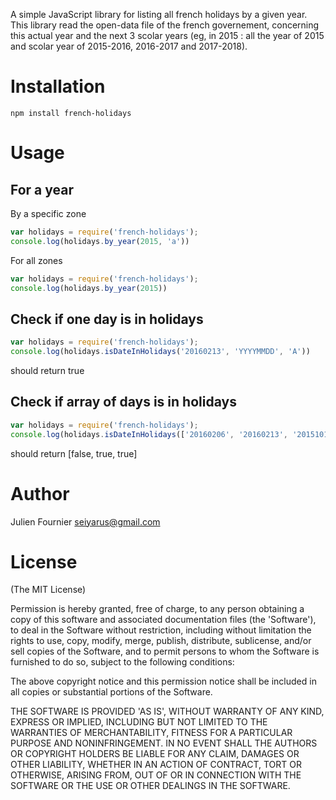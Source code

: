 A simple JavaScript library for listing all french holidays by a given year.  
This library read the open-data file of the french governement, concerning this actual year and the next 3 scolar years (eg, in 2015 : all the year of 2015 and scolar year of 2015-2016, 2016-2017 and 2017-2018).


# Installation

`npm install french-holidays`

# Usage
## For a year
By a specific zone
```javascript
var holidays = require('french-holidays');
console.log(holidays.by_year(2015, 'a'))
```

For all zones
```javascript
var holidays = require('french-holidays');
console.log(holidays.by_year(2015))
```

## Check if one day is in holidays
```javascript
var holidays = require('french-holidays');
console.log(holidays.isDateInHolidays('20160213', 'YYYYMMDD', 'A'))
```
should return true

## Check if array of days is in holidays
```javascript
var holidays = require('french-holidays');
console.log(holidays.isDateInHolidays(['20160206', '20160213', '20151017'], 'YYYYMMDD', 'A'))
```

should return [false, true, true]

# Author

Julien Fournier <seiyarus@gmail.com>

# License

(The MIT License)

Permission is hereby granted, free of charge, to any person obtaining a copy of this software and associated documentation files (the 'Software'), to deal in the Software without restriction, including without limitation the rights to use, copy, modify, merge, publish, distribute, sublicense, and/or sell copies of the Software, and to permit persons to whom the Software is furnished to do so, subject to the following conditions:

The above copyright notice and this permission notice shall be included in all copies or substantial portions of the Software.

THE SOFTWARE IS PROVIDED 'AS IS', WITHOUT WARRANTY OF ANY KIND, EXPRESS OR IMPLIED, INCLUDING BUT NOT LIMITED TO THE WARRANTIES OF MERCHANTABILITY, FITNESS FOR A PARTICULAR PURPOSE AND NONINFRINGEMENT. IN NO EVENT SHALL THE AUTHORS OR COPYRIGHT HOLDERS BE LIABLE FOR ANY CLAIM, DAMAGES OR OTHER LIABILITY, WHETHER IN AN ACTION OF CONTRACT, TORT OR OTHERWISE, ARISING FROM, OUT OF OR IN CONNECTION WITH THE SOFTWARE OR THE USE OR OTHER DEALINGS IN THE SOFTWARE.
